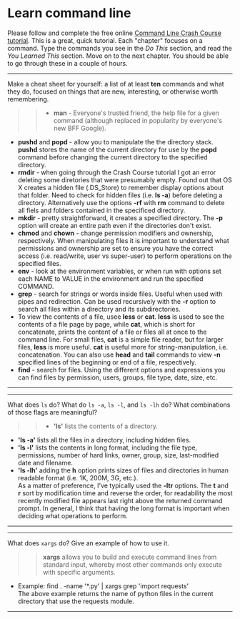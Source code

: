 # Learn command line

Please follow and complete the free online [Command Line Crash Course
tutorial](http://cli.learncodethehardway.org/book/). This is a great,
quick tutorial. Each "chapter" focuses on a command. Type the commands
you see in the _Do This_ section, and read the _You Learned This_
section. Move on to the next chapter. You should be able to go through
these in a couple of hours.


---

Make a cheat sheet for yourself: a list of at least **ten** commands and what they do, focused on things that are new, interesting, or otherwise worth remembering.

>> + **man** - Everyone's trusted friend, the help file for a given command (although replaced in popularity by everyone's new BFF Google).  
+ **pushd** and **popd** - allow you to manipulate the the directory stack.  **pushd** stores the name of the current directory for use by the **popd** command before changing the current directory to the specified directory.
+ **rmdir** - when going through the Crash Course tutorial I got an error deleting some diretories that were presumably empty.  Found out that OS X creates a hidden file (.DS_Store) to remember display options about that folder.  Need to check for hidden files (i.e. **ls -a**) before deleting a directory.  Alternatively use the options **-rf** with **rm** command to delete all fiels and folders contained in the specificed directory.
+ **mkdir** - pretty straightforward, it creates a specified directory.  The **-p** option will create an entire path even if the directories don't exist.
+ **chmod** and **chown** - change permission modifiers and ownership, respectively.  When manipulating files it is important to understand what permissions and ownership are set to ensure you have the correct access (i.e. read/write, user vs super-user) to perform operations on the specified files.
+ **env** - look at the environment variables, or when run with options set each NAME to VALUE in the environment and run the specified COMMAND.
+ **grep** - search for strings or words inside files.  Useful when used with pipes and redirection.  Can be used recursively with the **-r** option to search all files within a directory and its subdirectories.
+ To view the contents of a file, usee **less** or **cat**.  **less** is used to see the contents of a file page by page, while **cat**, which is short for concatenate, prints the content of a file or files all at once to the command line.  For small files, **cat** is a simple file reader, but for larger files, **less** is more useful.  **cat** is useful more for string-manipulation, i.e. concatenation.  You can also use **head** and **tail** commands to view **-n** specified lines of the beginning or end of a file, respectively.
+ **find** - search for files.  Using the different options and expressions you can find files by permission, users, groups, file type, date, size, etc.

---


---

What does `ls` do? What do `ls -a`, `ls -l`, and `ls -lh` do? What combinations of those flags are meaningful?

>> + **'ls'** lists the contents of a directory.
+ **'ls -a'** lists all the files in a directory, including hidden files.
+ **'ls -l'** lists the contents in long format, including the file type, permissions, number of hard links, owner, group, size, last-modified date and filename.
+ **'ls -lh'** adding the **h** option prints sizes of files and directories in human readable format (i.e. 1K, 200M, 3G, etc.).  
As a matter of preference, I've typically used the **-ltr** options.  The **t** and **r** sort by modification time and reverse the order, for readability the most recently modified file appears last right above the returned command prompt.  In general, I think that having the long format is important when deciding what operations to perform.

---


---

What does `xargs` do? Give an example of how to use it.

>> **xargs** allows you to build and execute command lines from standard input, whereby most other commands only execute with specific arguments. 
+ Example:  find . -name '*.py' | xargs grep 'import requests'  
The above example returns the name of python files in the current directory that use the requests module.

---

